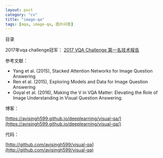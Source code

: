 ```yaml
---
layout: post
category: "cv"
title: "image-qa"
tags: [mqa, image-qa, 图片问答]
---
```


目录

<!-- TOC -->


<!-- /TOC -->

2017年vqa challenge冠军：
[2017 VQA Challenge 第一名技术报告](https://mp.weixin.qq.com/s/BQy3qpmQqeQquhf92hwcvQ)

参考文献：
+ Yang et al. (2015), Stacked Attention Networks for Image Question Answering
+ Ren et al. (2015), Exploring Models and Data for Image Question Answering
+ Goyal et al. (2016), Making the V in VQA Matter: Elevating the Role of Image Understanding in Visual Question Answering.

博客：

[https://avisingh599.github.io/deeplearning/visual-qa/](https://avisingh599.github.io/deeplearning/visual-qa/)

代码：

[http://github.com/avisingh599/visual-qa](http://github.com/avisingh599/visual-qa)
